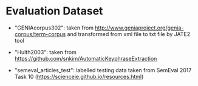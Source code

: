 # Evaluation Dataset

* "GENIAcorpus302": taken from http://www.geniaproject.org/genia-corpus/term-corpus
and transformed from xml file to txt file by JATE2 tool

* "Hulth2003": taken from https://github.com/snkim/AutomaticKeyphraseExtraction

* "semeval_articles_test": labelled testing data taken from SemEval 2017 Task 10 (https://scienceie.github.io/resources.html)